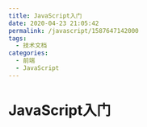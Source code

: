 ```yaml
---
title: JavaScript入门
date: 2020-04-23 21:05:42
permalink: /javascript/1587647142000
tags: 
  - 技术文档
categories: 
  - 前端
  - JavaScript
---
```


# JavaScript入门